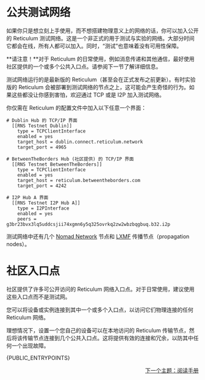 # 公共测试网络

如果你只是想立刻上手使用，而不想搭建物理意义上的网络的话，你可以加入公开的 Reticulum 测试网络。这是一个非正式的用于测试与实验的网络。大部分时间它都会在线，所有人都可以加入。同时，“测试”也意味着没有可用性保障。

**请注意！**对于 Reticulum 的日常使用，例如消息传递和其他通信，最好使用社区提供的一个或多个公共入口点。请参阅下一节了解详细信息。

测试网络运行的是最新版的 Reticulum（甚至会在正式发布之前更新）。有时实验版的 Reticulum 会被部署到测试网络的节点之上，这可能会产生奇怪的行为。如果这些都没让你感到害怕，欢迎通过 TCP 或是 I2P 加入测试网络。

你仅需在 Reticulum 的配置文件中加入以下任意一个界面：

```
# Dublin Hub 的 TCP/IP 界面
  [[RNS Testnet Dublin]]
    type = TCPClientInterface
    enabled = yes
    target_host = dublin.connect.reticulum.network
    target_port = 4965

# BetweenTheBorders Hub (社区提供) 的 TCP/IP 界面
  [[RNS Testnet BetweenTheBorders]]
    type = TCPClientInterface
    enabled = yes
    target_host = reticulum.betweentheborders.com
    target_port = 4242

# I2P Hub A 界面
  [[RNS Testnet I2P Hub A]]
    type = I2PInterface
    enabled = yes
    peers = g3br23bvx3lq5uddcsjii74xgmn6y5q325ovrkq2zw2wbzbqgbuq.b32.i2p
```

测试网络中还有几个 [Nomad Network](https://github.com/markqvist/nomadnet) 节点和 [LXMF](https://github.com/markqvist/lxmf) 传播节点（propagation nodes）。

# 社区入口点
社区提供了许多可公开访问的 Reticulum 网络入口点。对于日常使用，建议使用这些入口点而不是测试网。

您可以将设备或实例连接到其中一个或多个入口点，以访问它们物理连接的任何 Reticulum 网络。

理想情况下，设置一个您自己的设备可以在本地访问的 Reticulum 传输节点，然后将该传输节点连接到几个公共入口点。这将提供有效的连接和冗余，以防其中任何一个出现故障。

{PUBLIC_ENTRYPOINTS}

<p align="right"><a href="docs_zh-cn.html">下一个主题：阅读手册</a></p>
